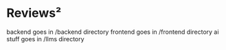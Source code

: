 # Reviews²

backend goes in /backend directory
frontend goes in /frontend directory
ai stuff goes in /llms directory